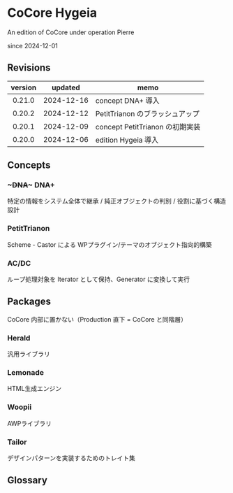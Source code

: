 # CoCore Hygeia
An edition of CoCore under operation Pierre

since 2024-12-01

## Revisions
| version | updated | memo |
|:---:|:---:|---|
| 0.21.0 | 2024-12-16 | concept DNA+ 導入 |
| 0.20.2 | 2024-12-12 | PetitTrianon のブラッシュアップ |
| 0.20.1 | 2024-12-09 | concept PetitTrianon の初期実装 |
| 0.20.0 | 2024-12-06 | edition Hygeia 導入 |


## Concepts
### ~~~DNA~~~ DNA+
特定の情報をシステム全体で継承 / 純正オブジェクトの判別 / 役割に基づく構造設計

### PetitTrianon
Scheme - Castor による WPプラグイン/テーマのオブジェクト指向的構築

### AC/DC
ループ処理対象を Iterator として保持、Generator に変換して実行


## Packages
CoCore 内部に置かない（Production 直下 = CoCore と同階層）

### Herald
汎用ライブラリ

### Lemonade
HTML生成エンジン

### Woopii
AWPライブラリ

### Tailor
デザインパターンを実装するためのトレイト集


## Glossary